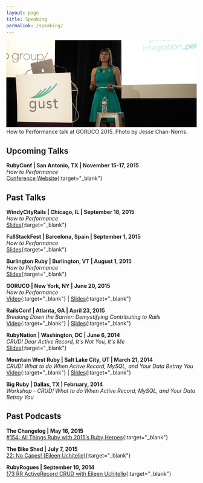 ```yaml
---
layout: page
title: Speaking
permalink: /speaking/
---
```


<div class="image">
  <img src="/assets/eileen_goruco_2015.jpg" alt="eileen goruco 2015" />
  How to Performance talk at GORUCO 2015. Photo by Jesse Chan-Norris.
</div>

## Upcoming Talks

**RubyConf | San Antonio, TX | November 15-17, 2015**  
*How to Performance*  
[Conference Website](http://rubyconf.org/program#prop_1340){:target="_blank"}


## Past Talks

**WindyCityRails | Chicago, IL | September 18, 2015**  
*How to Performance*  
[Slides](https://speakerdeck.com/eileencodes/windycityrails-2015-how-to-performance){:target="_blank"}

**FullStackFest | Barcelona, Spain | September 1, 2015**  
*How to Performance*  
[Slides](https://speakerdeck.com/eileencodes/fullstackfest-2015-how-to-performance){:target="_blank"}

**Burlington Ruby | Burlington, VT | August 1, 2015**  
*How to Performance*  
[Slides](https://speakerdeck.com/eileencodes/burlington-ruby-2015-how-to-performance){:target="_blank"}

**GORUCO | New York, NY | June 20, 2015**  
*How to Performance*  
[Video](http://confreaks.tv/videos/goruco2015-how-to-performance){:target="_blank"} | [Slides](https://speakerdeck.com/eileencodes/goruco-2015-how-to-performance){:target="_blank"}

**RailsConf | Atlanta, GA | April 23, 2015**  
*Breaking Down the Barrier: Demystifying Contributing to Rails*  
[Video](http://confreaks.tv/videos/railsconf2015-breaking-down-the-barrier-demystifying-contributing-to-rails){:target="_blank"} | [Slides](https://speakerdeck.com/eileencodes/railsconf-2015-breaking-down-the-barrier-demystifying-contributing-to-rails){:target="_blank"}

**RubyNation | Washington, DC | June 6, 2014**  
*CRUD! Dear Active Record, It's Not You, It's Me*  
[Slides](https://speakerdeck.com/eileencodes/crud-dear-active-record-its-not-you-its-me){:target="_blank"}

**Mountain West Ruby | Salt Lake City, UT | March 21, 2014**  
*CRUD! What to do When Active Record, MySQL, and Your Data Betray You*  
[Video](http://confreaks.tv/videos/mwrc2014-crud-the-consequences-of-not-understanding-how-activerecord-translates-into-mysql){:target="_blank"} | [Slides](https://speakerdeck.com/eileencodes/crud-what-to-do-when-active-record-mysql-and-your-data-betray-you){:target="_blank"}

**Big Ruby | Dallas, TX | February, 2014**  
*Workshop - CRUD! What to do When Active Record, MySQL, and Your Data Betray You*


## Past Podcasts

**The Changelog | May 16, 2015**  
[#154: All Things Ruby with 2015’s Ruby Heroes](https://changelog.com/154/){:target="_blank"}

**The Bike Shed | July 7, 2015**  
[22: No Capes! (Eileen Uchitelle)](http://bikeshed.fm/22){:target="_blank"}

**RubyRogues | September 10, 2014**  
[173 RR ActiveRecord CRUD with Eileen Uchitelle](http://devchat.tv/ruby-rogues/173-rr-activerecord-crud){:target="_blank"}
